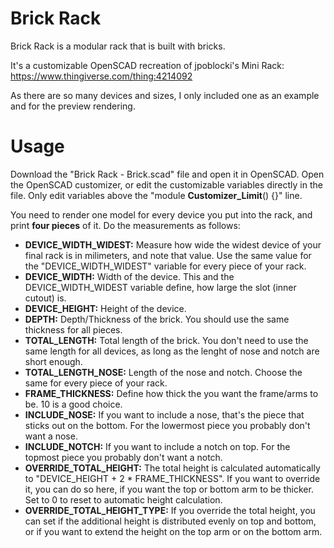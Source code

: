 # Brick Rack

Brick Rack is a modular rack that is built with bricks.

It's a customizable OpenSCAD recreation of
jpoblocki's Mini Rack: https://www.thingiverse.com/thing:4214092

As there are so many devices and sizes, I only included one as an example and for the preview rendering.


# Usage

Download the "Brick Rack - Brick.scad" file and open it in OpenSCAD. Open the OpenSCAD customizer, or edit the customizable variables directly in the file. Only edit variables above the "module __Customizer_Limit__() {}" line.

You need to render one model for every device you put into the rack, and print **four pieces** of it. Do the measurements as follows:

- **DEVICE_WIDTH_WIDEST:** Measure how wide the widest device of your final rack is in milimeters, and note that value. Use the same value for the "DEVICE_WIDTH_WIDEST" variable for every piece of your rack.
- **DEVICE_WIDTH:** Width of the device. This and the DEVICE_WIDTH_WIDEST variable define, how large the slot (inner cutout) is.
- **DEVICE_HEIGHT:** Height of the device.
- **DEPTH:** Depth/Thickness of the brick. You should use the same thickness for all pieces.
- **TOTAL_LENGTH:** Total length of the brick. You don't need to use the same length for all devices, as long as the lenght of nose and notch are short enough.
- **TOTAL_LENGTH_NOSE:** Length of the nose and notch. Choose the same for every piece of your rack.
- **FRAME_THICKNESS:** Define how thick the you want the frame/arms to be. 10 is a good choice.
- **INCLUDE_NOSE:** If you want to include a nose, that's the piece that sticks out on the bottom. For the lowermost piece you probably don't want a nose.
- **INCLUDE_NOTCH:** If you want to include a notch on top. For the topmost piece you probably don't want a notch.
- **OVERRIDE_TOTAL_HEIGHT:** The total height is calculated automatically to "DEVICE_HEIGHT + 2 * FRAME_THICKNESS". If you want to override it, you can do so here, if you want the top or bottom arm to be thicker. Set to 0 to reset to automatic height calculation.
- **OVERRIDE_TOTAL_HEIGHT_TYPE:** If you override the total height, you can set if the additional height is distributed evenly on top and bottom, or if you want to extend the height on the top arm or on the bottom arm.

